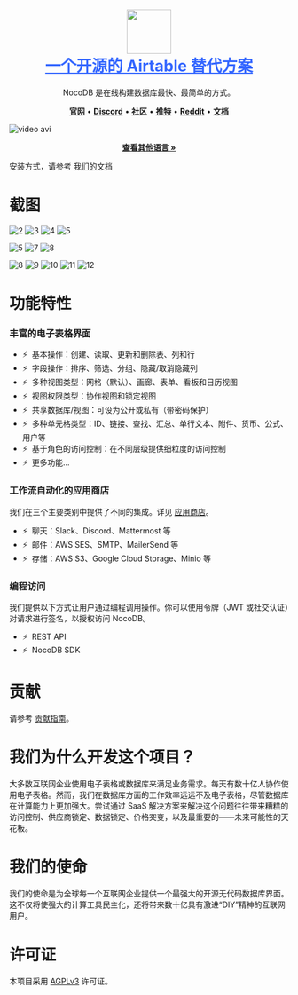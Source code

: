<h1 align="center" style="border-bottom: none">
<div>
    <a style="color:#36f" href="https://www.nocodb.com">
        <img src="https://edas-hz.oss-cn-hangzhou.aliyuncs.com/edas-apps/charts-store/nocodb/image/nocodb-full.png" height="80" />
        <br>
一个开源的 Airtable 替代方案
    </a>
    <br>
</div>
</h1>

<p align="center">
NocoDB 是在线构建数据库最快、最简单的方式。
</p>

<p align="center">
    <a href="http://www.nocodb.com"><b>官网</b></a> •
    <a href="https://discord.gg/5RgZmkW"><b>Discord</b></a> •
    <a href="https://community.nocodb.com/"><b>社区</b></a> •
    <a href="https://twitter.com/nocodb"><b>推特</b></a> •
    <a href="https://www.reddit.com/r/NocoDB/"><b>Reddit</b></a> •
    <a href="https://docs.nocodb.com/"><b>文档</b></a>
</p>

![video avi](https://edas-hz.oss-cn-hangzhou.aliyuncs.com/edas-apps/charts-store/nocodb/image/277104231-e2fad786-f211-4dcb-9bd3-aaece83a6783.gif)

<p align="center"><a href="markdown/readme/languages/README.md"><b>查看其他语言 »</b></a></p>

安装方式，请参考 [我们的文档](https://docs.nocodb.com/category/installation)

# 截图
![2](https://edas-hz.oss-cn-hangzhou.aliyuncs.com/edas-apps/charts-store/nocodb/image/266776344-a127c05e-2121-4af2-a342-128e0e2d0291.png)
![3](https://edas-hz.oss-cn-hangzhou.aliyuncs.com/edas-apps/charts-store/nocodb/image/266776364-674da952-8a06-4848-a0e8-a7b02d5f5c88.png)
![4](https://edas-hz.oss-cn-hangzhou.aliyuncs.com/edas-apps/charts-store/nocodb/image/266776365-cbc5152a-9caf-4f77-a8f7-92a9d06d025b.png)
![5](https://edas-hz.oss-cn-hangzhou.aliyuncs.com/edas-apps/charts-store/nocodb/image/266776368-dc75dfdc-c486-4f5a-a853-2a8f9e6b569a.png)

![5](https://edas-hz.oss-cn-hangzhou.aliyuncs.com/edas-apps/charts-store/nocodb/image/194844886-a17006e0-979d-493f-83c4-0e72f5a9b716.png)
![7](https://edas-hz.oss-cn-hangzhou.aliyuncs.com/edas-apps/charts-store/nocodb/image/266776445-be64e619-7295-43e2-aa95-cace4462b17f.png)
![8](https://edas-hz.oss-cn-hangzhou.aliyuncs.com/edas-apps/charts-store/nocodb/image/266776478-4538bf5a-371f-4ec1-a867-8197e5824286.png)

![8](https://edas-hz.oss-cn-hangzhou.aliyuncs.com/edas-apps/charts-store/nocodb/image/194844893-82d5e21b-ae61-41bd-9990-31ad659bf490.png)
![9](https://edas-hz.oss-cn-hangzhou.aliyuncs.com/edas-apps/charts-store/nocodb/image/194844897-cfd79946-e413-4c97-b16d-eb4d7678bb79.png)
![10](https://edas-hz.oss-cn-hangzhou.aliyuncs.com/edas-apps/charts-store/nocodb/image/194844902-c0122570-0dd5-41cf-a26f-6f8d71fefc99.png)
![11](https://edas-hz.oss-cn-hangzhou.aliyuncs.com/edas-apps/charts-store/nocodb/image/194844903-c1e47f40-e782-4f5d-8dce-6449cc70b181.png)
![12](https://edas-hz.oss-cn-hangzhou.aliyuncs.com/edas-apps/charts-store/nocodb/image/194844907-09277d3e-cbbf-465c-9165-6afc4161e279.png)

# 功能特性

### 丰富的电子表格界面

- ⚡ &nbsp;基本操作：创建、读取、更新和删除表、列和行
- ⚡ &nbsp;字段操作：排序、筛选、分组、隐藏/取消隐藏列
- ⚡ &nbsp;多种视图类型：网格（默认）、画廊、表单、看板和日历视图
- ⚡ &nbsp;视图权限类型：协作视图和锁定视图
- ⚡ &nbsp;共享数据库/视图：可设为公开或私有（带密码保护）
- ⚡ &nbsp;多种单元格类型：ID、链接、查找、汇总、单行文本、附件、货币、公式、用户等
- ⚡ &nbsp;基于角色的访问控制：在不同层级提供细粒度的访问控制
- ⚡ &nbsp;更多功能...

### 工作流自动化的应用商店

我们在三个主要类别中提供了不同的集成。详见 <a href="https://docs.nocodb.com/account-settings/oss-specific-details/#app-store" target="_blank">应用商店</a>。

- ⚡ &nbsp;聊天：Slack、Discord、Mattermost 等
- ⚡ &nbsp;邮件：AWS SES、SMTP、MailerSend 等
- ⚡ &nbsp;存储：AWS S3、Google Cloud Storage、Minio 等

### 编程访问

我们提供以下方式让用户通过编程调用操作。你可以使用令牌（JWT 或社交认证）对请求进行签名，以授权访问 NocoDB。

- ⚡ &nbsp;REST API
- ⚡ &nbsp;NocoDB SDK

# 贡献

请参考 [贡献指南](https://github.com/nocodb/nocodb/blob/master/.github/CONTRIBUTING.md)。

# 我们为什么开发这个项目？

大多数互联网企业使用电子表格或数据库来满足业务需求。每天有数十亿人协作使用电子表格。然而，我们在数据库方面的工作效率远远不及电子表格，尽管数据库在计算能力上更加强大。尝试通过 SaaS 解决方案来解决这个问题往往带来糟糕的访问控制、供应商锁定、数据锁定、价格突变，以及最重要的——未来可能性的天花板。

# 我们的使命

我们的使命是为全球每一个互联网企业提供一个最强大的开源无代码数据库界面。这不仅将使强大的计算工具民主化，还将带来数十亿具有激进“DIY”精神的互联网用户。

# 许可证

<p>
本项目采用 <a href="./LICENSE">AGPLv3</a> 许可证。
</p>